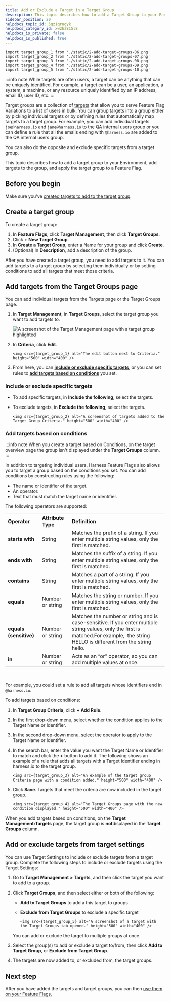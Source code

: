 ```yaml
---
title: Add or Exclude a Target in a Target Group
description: This topic describes how to add a Target Group to your Environment, add Targets to the group, and apply the Target Group to a Feature Flag. 
sidebar_position: 20
helpdocs_topic_id: 5qz1qrugyk
helpdocs_category_id: xw2hz815l8
helpdocs_is_private: false
helpdocs_is_published: true
---
```


```mdx-code-block
import target_group_1 from './static/2-add-target-groups-06.png' 
import target_group_2 from './static/2-add-target-groups-07.png' 
import target_group_3 from './static/2-add-target-groups-08.png' 
import target_group_4 from './static/2-add-target-groups-09.png' 
import target_group_5 from './static/2-add-target-groups-10.png' 
```

:::info note
 While targets are often users, a target can be anything that can be uniquely identified. For example, a target can be a user, an application, a system, a machine, or any resource uniquely identified by an IP address, email ID, user ID, etc.
:::

Target groups are a collection of [targets](add-targets.md) that allow you to serve Feature Flag Variations to a list of users in bulk. You can group targets into a group either by picking individual targets or by defining rules that automatically map targets to a target group. For example, you can add individual targets `joe@harness.io` and `jane@harness.io` to the QA internal users group or you can define a rule that all the emails ending with `@harness.io` are added to the QA internal users group.

You can also do the opposite and exclude specific targets from a target group.  

This topic describes how to add a target group to your Environment, add targets to the group, and apply the target group to a Feature Flag. 

## Before you begin

Make sure you've [created targets to add to the target group](add-targets.md).

## Create a target group

To create a target group:

1. In **Feature Flags**, click **Target Management**, then click **Target Groups**.
2. Click **+ New Target Group**.
3. In **Create a Target Group**, enter a Name for your group and click **Create**.
4. (Optional) In **Description**, add a description of the group.

After you have created a target group, you need to add targets to it. You can add targets to a target group by selecting them individually or by setting conditions to add all targets that meet those criteria. 

## Add targets from the Target Groups page

You can add individual targets from the Targets page or the Target Groups page. 

1. In **Target Management**, in **Target Groups**, select the target group you want to add targets to.

    ![A screenshot of the Target Management page with a target group highlighted](./static/2-add-target-groups-05.png)

1. In **Criteria**, click **Edit**.

    ```mdx-code-block
    <img src={target_group_1} alt="The edit button next to Criteria." height="500" width="400" />
    ```

1. From here, you can [**include or exclude specific targets**](#add-or-exclude-specific-targets), or you can set rules to [**add targets based on conditions**](#add-targets-based-on-conditions) you set. 

### Include or exclude specific targets

* To add specific targets, in **Include the following**, select the targets.
* To exclude targets, in **Exclude the following**, select the targets.

    ```mdx-code-block
    <img src={target_group_2} alt="A screenshot of targets added to the Target Group Criteria." height="500" width="400" />
    ```

### Add targets based on conditions

:::info note 
When you create a target based on Conditions, on the target overview page the group isn't displayed under the **Target Groups** column.
:::

In addition to targeting individual users, Harness Feature Flags also allows you to target a group based on the conditions you set. You can add conditions by constructing rules using the following:

* The name or identifier of the target.
* An operator.
* Text that must match the target name or identifier.

The following operators are supported:

|  |  |  |
| --- | --- | --- |
| **Operator** | **Attribute Type** | **Definition** |
| **starts with** | String | Matches the prefix of a string. If you enter multiple string values, only the first is matched. |
| **ends with** | String | Matches the suffix of a string. If you enter multiple string values, only the first is matched. |
| **contains** | String | Matches a part of a string. If you enter multiple string values, only the first is matched. |
| **equals** | Number or string | Matches the string or number. If you enter multiple string values, only the first is matched. |
| **equals (sensitive)** | Number or string | Matches the number or string and is case-sensitive. If you enter multiple string values, only the first is matched.For example,  the string HELLO is different from the string hello.  |
| **in** | Number or string | Acts as an “or” operator, so you can add multiple values at once. |

 

For example, you could set a rule to add all targets whose identifiers end in `@harness.io`. 

To add targets based on conditions:

1. In **Target Group Criteria**, click **+ Add Rule**.
2. In the first drop-down menu, select whether the condition applies to the Target Name or Identifier.
3. In the second drop-down menu, select the operator to apply to the Target Name or Identifier.
4. In the search bar, enter the value you want the Target Name or Identifier to match and click the **+** button to add it. The following shows an example of a rule that adds all targets with a Target Identifier ending in harness.io to the target group.

    ```mdx-code-block
    <img src={target_group_3} alt="An example of the target group Criteria page with a condition added." height="500" width="400" />
    ```

5. Click **Save**. Targets that meet the criteria are now included in the target group.

    ```mdx-code-block
    <img src={target_group_4} alt="The Target Groups page with the new condition displayed." height="500" width="400" />
    ```

When you add targets based on conditions, on the **Target Management:Targets** page, the target group is **not**displayed in the **Target Groups** column.

## Add or exclude targets from target settings

You can use Target Settings to include or exclude targets from a target group. Complete the following steps to include or exclude targets using the Target Settings:

1. Go to **Target Management > Targets**, and then click the target you want to add to a group.
2. Click **Target Groups**, and then select either or both of the following:

    * **Add to Target Groups** to add a this target to groups 
    * **Exclude from Target Groups** to exclude a specific target 

        ```mdx-code-block
        <img src={target_group_5} alt="A screenshot of a target with the Target Groups tab opened." height="500" width="400" />    
        ```

    You can add or exclude the target to multiple groups at once.

3. Select the group(s) to add or exclude a target to/from, then click **Add to Target Group**, or **Exclude from Target Group**.

4. The targets are now added to, or excluded from, the target groups.

## Next step

After you have added the targets and target groups, you can then [use them on your Feature Flags.](targeting-users-with-flags.md)

